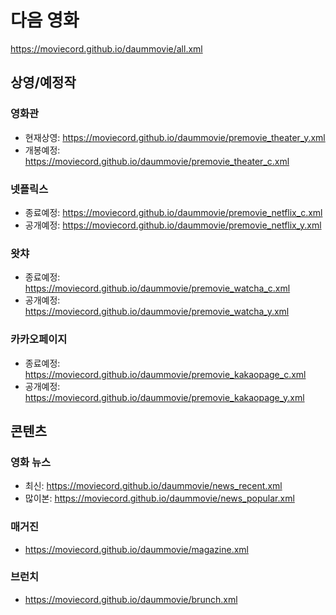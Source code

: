 # 다음 영화
https://moviecord.github.io/daummovie/all.xml

## 상영/예정작
### 영화관 
- 현재상영: https://moviecord.github.io/daummovie/premovie_theater_y.xml
- 개봉예정: https://moviecord.github.io/daummovie/premovie_theater_c.xml
### 넷플릭스
- 종료예정: https://moviecord.github.io/daummovie/premovie_netflix_c.xml
- 공개예정: https://moviecord.github.io/daummovie/premovie_netflix_y.xml
### 왓챠
- 종료예정: https://moviecord.github.io/daummovie/premovie_watcha_c.xml
- 공개예정: https://moviecord.github.io/daummovie/premovie_watcha_y.xml
### 카카오페이지
- 종료예정: https://moviecord.github.io/daummovie/premovie_kakaopage_c.xml
- 공개예정: https://moviecord.github.io/daummovie/premovie_kakaopage_y.xml

## 콘텐츠

### 영화 뉴스
- 최신: https://moviecord.github.io/daummovie/news_recent.xml
- 많이본: https://moviecord.github.io/daummovie/news_popular.xml

### 매거진
- https://moviecord.github.io/daummovie/magazine.xml

### 브런치
- https://moviecord.github.io/daummovie/brunch.xml

